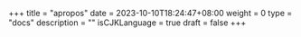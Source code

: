 +++
title = "apropos"
date = 2023-10-10T18:24:47+08:00
weight = 0
type = "docs"
description = ""
isCJKLanguage = true
draft = false
+++